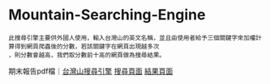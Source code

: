 # Mountain-Searching-Engine

```
此搜尋引擎主要供外國人使用，輸入台灣山的英文名稱，並且由使用者給予三個關鍵字來加權計算得到網頁爬蟲後的分數，若該關鍵字在網頁出現越多次
，則分數會越高，我們取分數前十高的網頁做為搜尋結果。
```
期末報告pdf檔｜[台灣山搜尋引擎](https://github.com/wendy0705/Mountain-Searching-Engine/blob/main/%E5%8F%B0%E7%81%A3%E5%B1%B1%E6%90%9C%E5%B0%8B%E5%BC%95%E6%93%8E.pdf)
[搜尋頁面](https://github.com/wendy0705/Mountain-Searching-Engine/blob/main/%E6%90%9C%E5%B0%8B%E9%A0%81.jpg)
[結果頁面](https://github.com/wendy0705/Mountain-Searching-Engine/blob/main/%E7%B5%90%E6%9E%9C%E9%A0%81.jpg)
